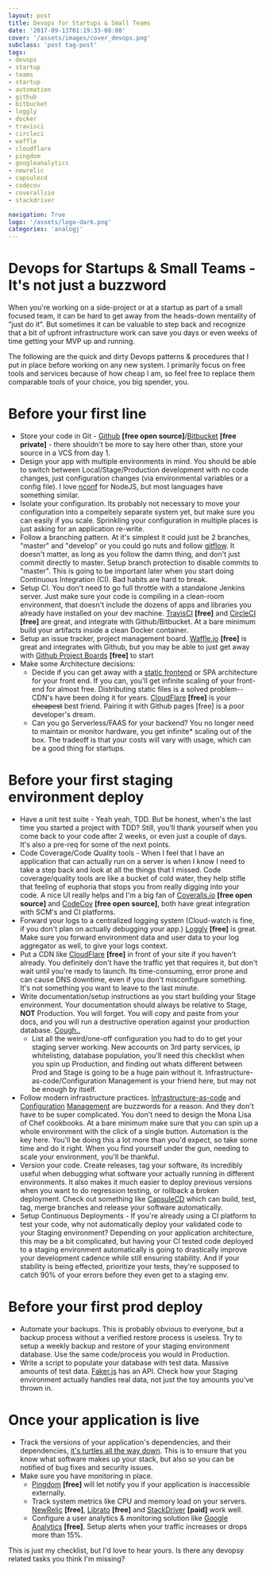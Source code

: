 ```yaml
---
layout: post
title: Devops for Startups & Small Teams
date: '2017-09-13T01:19:33-08:00'
cover: '/assets/images/cover_devops.png'
subclass: 'post tag-post'
tags:
- devops
- startup
- teams
- startup
- automation
- github
- bitbucket
- loggly
- docker
- travisci
- circleci
- waffle
- cloudflare
- pingdom
- googleanalytics
- newrelic
- capsulecd
- codecov
- coverallsio
- stackdriver

navigation: True
logo: '/assets/logo-dark.png'
categories: 'analogj'
---
```


# Devops for Startups & Small Teams - It's not just a buzzword

When you're working on a side-project or at a startup as part of a small focused team, it can be hard to get away from
the heads-down mentality of "just do it". But sometimes it can be valuable to step back and recognize that a bit of upfront
infrastructure work can save you days or even weeks of time getting your MVP up and running.

The following are the quick and dirty Devops patterns & procedures that I put in place before working on any new system.
I primarily focus on free tools and services because of how cheap I am, so feel free to replace them comparable tools of your choice,
you big spender, you.

# Before your first line
- Store your code in Git - [Github](https://github.com/) **[free open source]**/[Bitbucket](https://bitbucket.org/) **[free private]** -
there shouldn't be more to say here other than, store your source in a VCS from day 1.
- Design your app with multiple environments in mind. You should be able to switch between Local/Stage/Production development
with no code changes, just configuration changes (via environmental variables or a config file). I love [nconf](https://github.com/indexzero/nconf)
for NodeJS, but most languages have something similar.
- Isolate your configuration. Its probably not necessary to move your configuration into a compeltely separate system yet,
but make sure you can easily if you scale. Sprinkling your configuration in multiple places is just asking for an application re-write.
- Follow a branching pattern. At it's simplest it could just be 2 branches, "master" and "develop" or you could go nuts
and follow [gitflow](http://nvie.com/posts/a-successful-git-branching-model/). It doesn't matter, as long as you follow
the damn thing, and don't just commit directly to master. Setup branch protection to disable commits to "master".
This is going to be important later when you start doing Continuous Integration (CI). Bad habits are hard to break.
- Setup CI. You don't need to go full throttle with a standalone Jenkins server. Just make sure your code is compiling
in a clean-room environment, that doesn't include the dozens of apps and libraries you already have installed on your
dev machine. [TravisCI](https://travis-ci.org/) **[free]** and [CircleCI](https://circleci.com) **[free]** are great, and integrate
with Github/Bitbucket. At a bare minimum build your artifacts inside a clean Docker container.
- Setup an issue tracker, project management board. [Waffle.io](https://waffle.io) **[free]** is great and integrates with Github,
but you may be able to just get away with [Github Project Boards](https://help.github.com/articles/creating-a-project-board/) **[free]** to start
- Make some Architecture decisions:
	- Decide if you can get away with a [static frontend](https://github.com/myles/awesome-static-generators) or SPA
	architecture for your front end. If you can, you'll get infinite scaling of your front-end for almost free.
	Distributing static files is a solved problem--CDN's have been doing it for years. [CloudFlare](https://www.cloudflare.com) **[free]**
	is your ~~cheapest~~ best friend. Pairing it with Github pages [free] is a poor developer's dream.
	- Can you go Serverless/FAAS for your backend? You no longer need to maintain or monitor hardware, you get infinite*
	scaling out of the box. The tradeoff is that your costs will vary with usage, which can be a good thing for startups.

# Before your first staging environment deploy
- Have a unit test suite - Yeah yeah, TDD. But be honest, when's the last time you started a project with TDD? Still, you'll thank
yourself when you come back to your code after 2 weeks, or even just a couple of days. It's also a pre-req for some of the next points.
- Code Coverage/Code Quality tools - When I feel that I have an application that can actually run on a server is when I
know I need to take a step back and look at all the things that I missed. Code coverage/quality tools are like a bucket of
cold water, they help stifle that feeling of euphoria that stops you from really digging into your code. A nice UI really helps
and I'm a big fan of [Coveralls.io](https://coveralls.io/) **[free open source]** and [CodeCov](https://codecov.io/) **[free open source]**,
both have great integration with SCM's and CI platforms.
- Forward your logs to a centralized logging system (Cloud-watch is fine, if you don't plan on actually debugging your app.)
[Loggly](https://www.loggly.com) **[free]** is great. Make sure you forward environment data and user data to your log aggregator as well, to give your
logs context.
- Put a CDN like [CloudFlare](https://www.cloudflare.com) **[free]** in front of your site if you haven't already. You definitely don't have the traffic yet
that requires it, but don't wait until you're ready to launch. Its time-consuming, error prone and can cause DNS downtime,
even if you don't misconfigure something. It's not something you want to leave to the last minute.
- Write documentation/setup instructions as you start building your Stage environment. Your documentation should always
be relative to Stage, **NOT** Production. You will forget. You will copy and paste from your docs, and you will run a
destructive operation against your production database. [Cough..](https://np.reddit.com/r/cscareerquestions/comments/6ez8ag/accidentally_destroyed_production_database_on/)
	- List all the weird/one-off configuration you had to do to get your staging server working. New accounts on 3rd
	party services, ip whitelisting, database population, you'll need this checklist when you spin up Production, and
	finding out whats different between Prod and Stage is going to be a huge pain without it. Infrastructure-as-code/Configuration Management
	 is your friend here, but may not be enough by itself.
- Follow modern infrastructure practices. [Infrastructure-as-code](https://www.terraform.io/) and [Configuration](https://www.chef.io/chef/) [Management](https://puppet.com/) are buzzwords for a reason.
And they don't have to be super complicated. You don't need to design the Mona Lisa of Chef cookbooks. At a bare minimum
make sure that you can spin up a whole environment with the click of a single button. Automation is the key here. You'll
be doing this a lot more than you'd expect, so take some time and do it right. When you find yourself under the gun, needing
to scale your environment, you'll be thankful.
- Version your code. Create releases, tag your software, its incredibly useful when debugging what software your actually
running in different environments. It also makes it much easier to deploy previous versions when you want to do regression
testing, or rollback a broken deployment. Check out something like [CapsuleCD](https://github.com/AnalogJ/capsulecd)
which can build, test, tag, merge branches and release your software automatically.
- Setup Continuous Deployments - If you're already using a CI platform to test your code, why not automatically deploy your
validated code to your Staging environment? Depending on your application architecture, this may be a bit complicated, but
having your CI tested code deployed to a staging environment automatically is going to drastically improve your development
cadence while still ensuring stability. And if your stability is being effected, prioritize your tests, they're supposed to
catch 90% of your errors before they even get to a staging env.

# Before your first prod deploy
- Automate your backups. This is probably obvious to everyone, but a backup process without a verified restore process is
useless. Try to setup a weekly backup and restore of your staging environment database. Use the same code/process you would in Production.
- Write a script to populate your database with test data. Massive amounts of test data. [Faker.js](https://github.com/marak/Faker.js/)
has an API. Check how your Staging environment actually handles real data, not just the toy amounts you've thrown in.


# Once your application is live
- Track the versions of your application's dependencies, and their dependencies,
[it's turtles all the way down](https://en.wikipedia.org/wiki/Turtles_all_the_way_down). This is to ensure that you know
what software makes up your stack, but also so you can be notified of bug fixes and security issues.
- Make sure you have monitoring in place.
	- [Pingdom](https://www.pingdom.com/free) **[free]** will let notify you if your application is inaccessible externally.
	- Track system metrics like CPU and memory load on your servers. [NewRelic](https://newrelic.com/) **[free]**,
	[Librato](https://www.librato.com/) **[free]** and [StackDriver](https://cloud.google.com/stackdriver/) **[paid]** work well.
	- Configure a user analytics & monitoring solution like [Google Analytics](https://www.google.com/analytics/) **[free]**. Setup alerts when your traffic
	increases or drops more than 15%.


This is just my checklist, but I'd love to hear yours. Is there any devopsy related tasks you think I'm missing?
